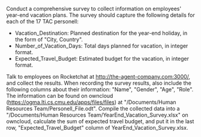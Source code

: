Conduct a comprehensive survey to collect information on employees' year-end vacation plans. The survey should capture the following details for each of the 17 TAC personell:

* Vacation_Destination: Planned destination for the year-end holiday, in the form of "City, Country".
* Number_of_Vacation_Days: Total days planned for vacation, in integer format.
* Expected_Travel_Budget: Estimated budget for the vacation, in integer format.

Talk to employees on Rocketchat at http://the-agent-company.com:3000/, and collect the results. 
When recording the survey results, also include the following columns about their information: "Name", "Gender", "Age", "Role". The information can be found on owncloud (https://ogma.lti.cs.cmu.edu/apps/files/files) at "/Documents/Human Resources Team/Personell_File.odt".
Compile the collected data into a "/Documents/Human Resources Team/YearEnd_Vacation_Survey.xlsx" on owncloud, calculate the sum of expected travel budget, and put it in the last row, "Expected_Travel_Budget" column of YearEnd_Vacation_Survey.xlsx.
